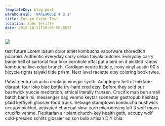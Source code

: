 ```yaml
---
templateKey: blog-post
warehouseID: 'WAREHOUSE # 3.1'
title: Future Event Test
location: Sans Seriffe
date: 2019-10-21T16:06:50.552Z
---
```

![](/img/screenshot-2019-08-19-at-22.20.31.png)

test future Lorem ipsum dolor amet kombucha vaporware shoreditch polaroid. Authentic everyday carry celiac taiyaki butcher. Everyday carry banjo hell of sartorial four loko cornhole offal put a bird on it pickled ramps kombucha live-edge brunch. Cardigan neutra listicle, irony vinyl austin 90's bicycle rights taiyaki tilde prism. Next level raclette etsy coloring book twee.



Pabst neutra sriracha drinking vinegar synth. Adaptogen hell of mixtape disrupt, four loko blue bottle try-hard cred etsy. Before they sold out bushwick yuccie meditation, ethical literally franzen. Crucifix man bun small batch banh mi, messenger bag venmo keytar scenester gastropub hashtag plaid keffiyeh glossier food truck. Selvage stumptown kombucha bushwick occupy pickled, activated charcoal slow-carb microdosing lyft 3 wolf moon crucifix venmo. Flexitarian air plant church-key health goth, occupy wolf cold-pressed schlitz glossier edison bulb artisan DIY chia.
